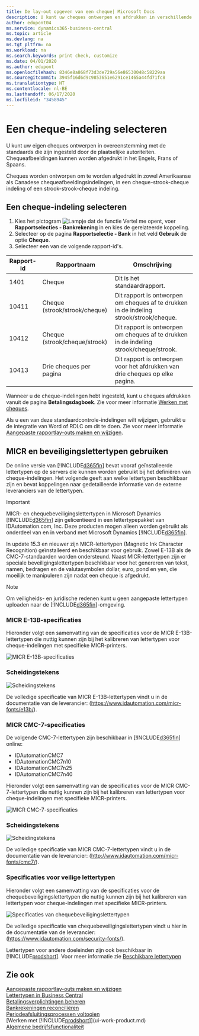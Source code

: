 ```yaml
---
title: De lay-out opgeven van een cheque| Microsoft Docs
description: U kunt uw cheques ontwerpen en afdrukken in verschillende indelingen, om te voldoen aan standaards.
author: edupont04
ms.service: dynamics365-business-central
ms.topic: article
ms.devlang: na
ms.tgt_pltfrm: na
ms.workload: na
ms.search.keywords: print check, customize
ms.date: 04/01/2020
ms.author: edupont
ms.openlocfilehash: 8346e8a868f73d3de729a56e86530048c58229aa
ms.sourcegitcommit: 3945f16d6d9c9853651e6291ce1465a44fd71fc8
ms.translationtype: HT
ms.contentlocale: nl-BE
ms.lasthandoff: 06/17/2020
ms.locfileid: "3458945"
---
```

# <a name="select-a-check-layout"></a>Een cheque-indeling selecteren
U kunt uw eigen cheques ontwerpen in overeenstemming met de standaards die zijn ingesteld door de plaatselijke autoriteiten. Chequeafbeeldingen kunnen worden afgedrukt in het Engels, Frans of Spaans.

Cheques worden ontworpen om te worden afgedrukt in zowel Amerikaanse als Canadese chequeafbeeldingsindelingen, in een cheque-strook-cheque indeling of een strook-strook-cheque indeling.

## <a name="to-select-a-check-layout"></a>Een cheque-indeling selecteren
1. Kies het pictogram ![Lampje dat de functie Vertel me opent](media/ui-search/search_small.png "Vertel me wat u wilt doen"), voer **Rapportselecties - Bankrekening** in en kies de gerelateerde koppeling.
2. Selecteer op de pagina **Rapportselectie - Bank** in het veld **Gebruik** de optie **Cheque**.
3. Selecteer een van de volgende rapport-id's.

| Rapport-id | Rapportnaam | Omschrijving |
| --- | --- | --- |
| 1401 |Cheque |Dit is het standaardrapport. |
| 10411 |Cheque (strook/strook/cheque) |Dit rapport is ontworpen om cheques af te drukken in de indeling strook/strook/cheque. |
| 10412 |Cheque (strook/cheque/strook) |Dit rapport is ontworpen om cheques af te drukken in de indeling strook/cheque/strook. |
| 10413 |Drie cheques per pagina |Dit rapport is ontworpen voor het afdrukken van drie cheques op elke pagina. |

Wanneer u de cheque-indelingen hebt ingesteld, kunt u cheques afdrukken vanuit de pagina **Betalingsdagboek**. Zie voor meer informatie [Werken met cheques](payables-how-work-checks.md).

Als u een van deze standaardcontrole-indelingen wilt wijzigen, gebruikt u de integratie van Word of RDLC om dit te doen. Zie voor meer informatie [Aangepaste rapportlay-outs maken en wijzigen](ui-how-create-custom-report-layout.md).

## <a name="using-micr-and-security-fonts"></a>MICR en beveiligingslettertypen gebruiken
De online versie van [!INCLUDE[d365fin](includes/d365fin_md.md)] bevat vooraf geïnstalleerde lettertypen op de servers die kunnen worden gebruikt bij het definiëren van cheque-indelingen. Het volgende geeft aan welke lettertypen beschikbaar zijn en bevat koppelingen naar gedetailleerde informatie van de externe leveranciers van de lettertypen.

> [!Important]
> MICR- en chequebeveiligingslettertypen in Microsoft Dynamics [!INCLUDE[d365fin](includes/d365fin_md.md)] zijn gelicentieerd in een lettertypepakket van IDAutomation.com, Inc. Deze producten mogen alleen worden gebruikt als onderdeel van en in verband met Microsoft Dynamics [!INCLUDE[d365fin](includes/d365fin_md.md)].

In update 15.3 en nieuwer zijn MICR-lettertypen (Magnetic Ink Character Recognition) geïnstalleerd en beschikbaar voor gebruik. Zowel E-13B als de CMC-7-standaarden worden ondersteund. Naast MICR-lettertypen zijn er speciale beveiligingslettertypen beschikbaar voor het genereren van tekst, namen, bedragen en de valutasymbolen dollar, euro, pond en yen, die moeilijk te manipuleren zijn nadat een cheque is afgedrukt.

> [!NOTE]
> Om veiligheids- en juridische redenen kunt u geen aangepaste lettertypen uploaden naar de [!INCLUDE[d365fin](includes/d365fin_md.md)]-omgeving.

### <a name="micr-e-13b-specifications"></a>MICR E-13B-specificaties
Hieronder volgt een samenvatting van de specificaties voor de MICR E-13B-lettertypen die nuttig kunnen zijn bij het kalibreren van lettertypen voor cheque-indelingen met specifieke MICR-printers.

![MICR E-13B-specificaties](media/font_MICR_E-13B_Specifications.png "MICR E-13B-specificaties")

### <a name="delimiter-characters"></a>Scheidingstekens
![Scheidingstekens](media/font-micr-letters.png "Scheidingstekens")

De volledige specificatie van MICR E-13B-lettertypen vindt u in de documentatie van de leverancier: (https://www.idautomation.com/micr-fonts/e13b/).

### <a name="micr-cmc-7-specifications"></a>MICR CMC-7-specificaties
De volgende CMC-7-lettertypen zijn beschikbaar in [!INCLUDE[d365fin](includes/d365fin_md.md)] online:

- IDAutomationCMC7
- IDAutomationCMC7n10
- IDAutomationCMC7n25
-   IDAutomationCMC7n40

Hieronder volgt een samenvatting van de specificaties voor de MICR CMC-7-lettertypen die nuttig kunnen zijn bij het kalibreren van lettertypen voor cheque-indelingen met specifieke MICR-printers.

![MICR CMC-7-specificaties](media/font_MICR_CMC-7_Specifications.png "MICR CMC-7-specificaties")

### <a name="delimiter-characters"></a>Scheidingstekens
![Scheidingstekens](media/font-cmc7-letters.png "Scheidingstekens")

De volledige specificatie van MICR CMC-7-lettertypen vindt u in de documentatie van de leverancier: (http://www.idautomation.com/micr-fonts/cmc7/).

### <a name="secure-font-specifications"></a>Specificaties voor veilige lettertypen
Hieronder volgt een samenvatting van de specificaties voor de chequebeveiligingslettertypen die nuttig kunnen zijn bij het kalibreren van lettertypen voor cheque-indelingen met specifieke MICR-printers.

![Specificaties van chequebeveiligingslettertypen](media/font_check-security-font_Specifications.png "Specificaties van chequebeveiligingslettertypen")

De volledige specificatie van chequebeveiligingslettertypen vindt u hier in de documentatie van de leverancier: (https://www.idautomation.com/security-fonts/).

Lettertypen voor andere doeleinden zijn ook beschikbaar in [!INCLUDE[prodshort](includes/prodshort.md)]. Voor meer informatie zie [Beschikbare lettertypen](ui-fonts.md)

## <a name="see-also"></a>Zie ook
[Aangepaste rapportlay-outs maken en wijzigen](ui-how-create-custom-report-layout.md)  
[Lettertypen in Business Central](ui-fonts.md)  
[Betalingsverplichtingen beheren](payables-manage-payables.md)  
[Bankrekeningen reconciliëren](bank-manage-bank-accounts.md)   
[Periodeafsluitingsprocessen voltooien](year-how-complete-period-end-processes.md)  
[Werken met [!INCLUDE[prodshort](includes/prodshort.md)]](ui-work-product.md)  
[Algemene bedrijfsfunctionaliteit](ui-across-business-areas.md)

